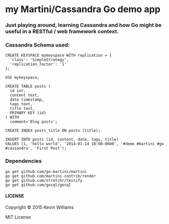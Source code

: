 # my Martini/Cassandra Go demo app

### Just playing around, learning Cassandra and how Go might be useful in a RESTful / web framework context.

### Cassandra Schema used:

    CREATE KEYSPACE mykeyspace WITH replication = {
      'class': 'SimpleStrategy',
      'replication_factor': '1'
    };

    USE mykeyspace;

    CREATE TABLE posts (
      id int,
      content text,
      date timestamp,
      tags text,
      title text,
      PRIMARY KEY (id)
    ) WITH
      comment='Blog posts';

    CREATE INDEX posts_title ON posts (title);

    INSERT INTO posts (id, content, date, tags, title)
    VALUES (1, 'hello world', '2014-01-14 10:00-0600', '#demo #martini #go #cassandra', 'First Post');

### Dependencies

    go get github.com/go-martini/martini
    go get github.com/martini-contrib/render
    go get github.com/stretchr/testify
    go get github.com/gocql/gocql

#### LICENSE

Copyright © 2015 Kevin Williams

MIT License

